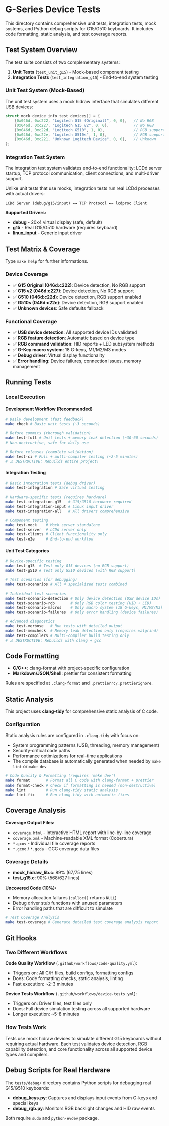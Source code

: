 # G-Series Device Tests

This directory contains comprehensive unit tests, integration tests, mock systems, and Python debug scripts for G15/G510 keyboards. It includes code formatting, static analysis, and test coverage reports.

## Test System Overview

The test suite consists of two complementary systems:

1. **Unit Tests** (`test_unit_g15`) - Mock-based component testing
2. **Integration Tests** (`test_integration_g15`) - End-to-end system testing

### **Unit Test System (Mock-Based)**

The unit test system uses a mock hidraw interface that simulates different USB devices:

```c
struct mock_device_info test_devices[] = {
    {0x046d, 0xc222, "Logitech G15 (Original)", 0, 0},   // No RGB
    {0x046d, 0xc227, "Logitech G15 v2", 0, 0},           // No RGB
    {0x046d, 0xc22d, "Logitech G510", 1, 0},             // RGB support
    {0x046d, 0xc22e, "Logitech G510s", 1, 0},            // RGB support
    {0x046d, 0xc221, "Unknown Logitech Device", 0, 0},   // Unknown
};
```

### **Integration Test System**

The integration test system validates end-to-end functionality: LCDd server startup, TCP protocol communication, client connections, and multi-driver support.

Unlike unit tests that use mocks, integration tests run real LCDd processes with actual drivers:

```
LCDd Server (debug/g15/input) ←→ TCP Protocol ←→ lcdproc Client
```

**Supported Drivers:**

- **debug** - 20x4 virtual display (safe, default)
- **g15** - Real G15/G510 hardware (requires keyboard)
- **linux_input** - Generic input driver

## Test Matrix & Coverage

Type `make help` for further informations.

### **Device Coverage**

- ✅ **G15 Original (046d:c222)**: Device detection, No RGB support
- ✅ **G15 v2 (046d:c227)**: Device detection, No RGB support
- ✅ **G510 (046d:c22d)**: Device detection, RGB support enabled
- ✅ **G510s (046d:c22e)**: Device detection, RGB support enabled
- ✅ **Unknown devices**: Safe defaults fallback

### **Functional Coverage**

- ✅ **USB device detection**: All supported device IDs validated
- ✅ **RGB feature detection**: Automatic based on device type
- ✅ **RGB command validation**: HID reports + LED subsystem methods
- ✅ **G-Key macro system**: 18 G-keys, M1/M2/M3 modes
- ✅ **Debug driver**: Virtual display functionality
- ✅ **Error handling**: Device failures, connection issues, memory management

## Running Tests

### **Local Execution**

#### **Development Workflow (Recommended)**

```bash
# Daily development (fast feedback)
make check # Basic unit tests (~3 seconds)

# Before commits (thorough validation)
make test-full # Unit tests + memory leak detection (~30-60 seconds)
# Non-destructive, safe for daily use

# Before releases (complete validation)
make test-ci # Full + multi-compiler testing (~2-5 minutes)
# ⚠️ DESTRUCTIVE: Rebuilds entire project!
```

#### **Integration Testing**

```bash
# Basic integration tests (debug driver)
make test-integration # Safe virtual testing

# Hardware-specific tests (requires hardware)
make test-integration-g15   # G15/G510 hardware required
make test-integration-input # Linux input driver
make test-integration-all   # All drivers comprehensive

# Component testing
make test-mock    # Mock server standalone
make test-server  # LCDd server only
make test-clients # Client functionality only
make test-e2e     # End-to-end workflow
```

#### **Unit Test Categories**

```bash
# Device-specific testing
make test-g15  # Test only G15 devices (no RGB support)
make test-g510 # Test only G510 devices (with RGB support)

# Test scenarios (for debugging)
make test-scenarios # All 4 specialized tests combined

# Individual test scenarios
make test-scenario-detection # Only device detection (USB device IDs)
make test-scenario-rgb       # Only RGB color testing (HID + LED)
make test-scenario-macros    # Only macro system (18 G-keys, M1/M2/M3)
make test-scenario-failures  # Only error handling (device failures)

# Advanced diagnostics
make test-verbose   # Run tests with detailed output
make test-memcheck  # Memory leak detection only (requires valgrind)
make test-compilers # Multi-compiler build testing only
# ⚠️ DESTRUCTIVE: Rebuilds with clang + gcc
```

## Code Formatting

- **C/C++**: clang-format with project-specific configuration
- **Markdown/JSON/Shell**: prettier for consistent formatting

Rules are specified at `.clang-format` and `.prettierrc/.prettierignore`.

## Static Analysis

This project uses **clang-tidy** for comprehensive static analysis of C code.

### Configuration

Static analysis rules are configured in `.clang-tidy` with focus on:

- System programming patterns (USB, threading, memory management)
- Security-critical code paths
- Performance optimizations for real-time applications
- The compile database is automatically generated when needed by `make lint` or `make dev`

```bash
# Code Quality & Formatting (requires 'make dev')
make format       # Format all C code with clang-format + prettier
make format-check # Check if formatting is needed (non-destructive)
make lint         # Run clang-tidy static analysis
make lint-fix     # Run clang-tidy with automatic fixes
```

## Coverage Analysis

**Coverage Output Files:**

- `coverage.html` - Interactive HTML report with line-by-line coverage
- `coverage.xml` - Machine-readable XML format (Cobertura)
- `*.gcov` - Individual file coverage reports
- `*.gcno` / `*.gcda` - GCC coverage data files

### **Coverage Details**

- **mock_hidraw_lib.c**: 89% (67/75 lines)
- **test_g15.c**: 90% (568/627 lines)

**Uncovered Code (10%):**

- Memory allocation failures (`calloc()` returns `NULL`)
- Debug driver stub functions with unused parameters
- Error handling paths that are difficult to simulate

```bash
# Test Coverage Analysis
make test-coverage # Generate detailed test coverage analysis report
```

## Git Hooks

### **Two Different Workflows**

**Code Quality Workflow** (`.github/workflows/code-quality.yml`):

- Triggers on: All C/H files, build configs, formatting configs
- Does: Code formatting checks, static analysis, linting
- Fast execution: ~2-3 minutes

**Device Tests Workflow** (`.github/workflows/device-tests.yml`):

- Triggers on: Driver files, test files only
- Does: Full device simulation testing across all supported hardware
- Longer execution: ~5-8 minutes

### **How Tests Work**

Tests use mock hidraw devices to simulate different G15 keyboards without requiring actual hardware. Each test validates device detection, RGB capability detection, and core functionality across all supported device types and compilers.

## Debug Scripts for Real Hardware

The `tests/debug/` directory contains Python scripts for debugging real G15/G510 keyboards:

- **debug_keys.py**: Captures and displays input events from G-keys and special keys
- **debug_rgb.py**: Monitors RGB backlight changes and HID raw events

Both require `sudo` and `python-evdev` package.
